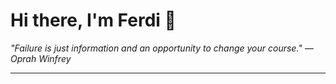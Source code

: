 <h1>Hi there, I'm Ferdi 👋</h1>

<p><em>
  "Failure is just information and an opportunity to change your course." — Oprah Winfrey
</em></p>

---
